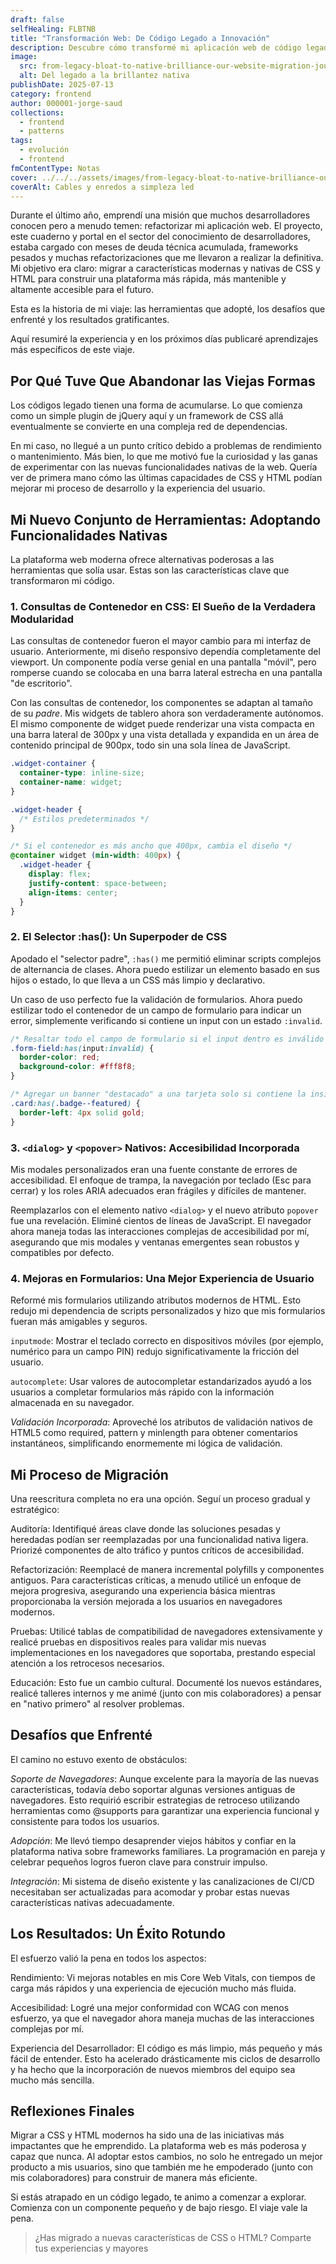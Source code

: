 ```yaml
---
draft: false
selfHealing: FLBTNB
title: "Transformación Web: De Código Legado a Innovación"
description: Descubre cómo transformé mi aplicación web de código legado a innovaciones nativas, mejorando rendimiento y accesibilidad en el proceso.
image:
  src: from-legacy-bloat-to-native-brilliance-our-website-migration-journey_fuemvo
  alt: Del legado a la brillantez nativa
publishDate: 2025-07-13
category: frontend
author: 000001-jorge-saud
collections:
  - frontend
  - patterns
tags:
  - evolución
  - frontend
fmContentType: Notas
cover: ../../../assets/images/from-legacy-bloat-to-native-brilliance-our-website-migration-journey_fuemvo.webp
coverAlt: Cables y enredos a simpleza led
---
```


Durante el último año, emprendí una misión que muchos desarrolladores conocen pero a menudo temen: refactorizar mi aplicación web. El proyecto, este cuaderno y portal en el sector del conocimiento de desarrolladores, estaba cargado con meses de deuda técnica acumulada, frameworks pesados y muchas refactorizaciones que me llevaron a realizar la definitiva. Mi objetivo era claro: migrar a características modernas y nativas de CSS y HTML para construir una plataforma más rápida, más mantenible y altamente accesible para el futuro.

Esta es la historia de mi viaje: las herramientas que adopté, los desafíos que enfrenté y los resultados gratificantes.

Aquí resumiré la experiencia y en los próximos días publicaré aprendizajes más específicos de este viaje.

## Por Qué Tuve Que Abandonar las Viejas Formas

Los códigos legado tienen una forma de acumularse. Lo que comienza como un simple plugin de jQuery aquí y un framework de CSS allá eventualmente se convierte en una compleja red de dependencias.

En mi caso, no llegué a un punto crítico debido a problemas de rendimiento o mantenimiento. Más bien, lo que me motivó fue la curiosidad y las ganas de experimentar con las nuevas funcionalidades nativas de la web. Quería ver de primera mano cómo las últimas capacidades de CSS y HTML podían mejorar mi proceso de desarrollo y la experiencia del usuario.

## Mi Nuevo Conjunto de Herramientas: Adoptando Funcionalidades Nativas

La plataforma web moderna ofrece alternativas poderosas a las herramientas que solía usar. Estas son las características clave que transformaron mi código.

### 1. Consultas de Contenedor en CSS: El Sueño de la Verdadera Modularidad

Las consultas de contenedor fueron el mayor cambio para mi interfaz de usuario. Anteriormente, mi diseño responsivo dependía completamente del viewport. Un componente podía verse genial en una pantalla "móvil", pero romperse cuando se colocaba en una barra lateral estrecha en una pantalla "de escritorio".

Con las consultas de contenedor, los componentes se adaptan al tamaño de su *padre*. Mis widgets de tablero ahora son verdaderamente autónomos. El mismo componente de widget puede renderizar una vista compacta en una barra lateral de 300px y una vista detallada y expandida en un área de contenido principal de 900px, todo sin una sola línea de JavaScript.

```css
.widget-container {
  container-type: inline-size;
  container-name: widget;
}

.widget-header {
  /* Estilos predeterminados */
}

/* Si el contenedor es más ancho que 400px, cambia el diseño */
@container widget (min-width: 400px) {
  .widget-header {
    display: flex;
    justify-content: space-between;
    align-items: center;
  }
}
```

### 2. El Selector :has(): Un Superpoder de CSS

Apodado el "selector padre", ```:has()``` me permitió eliminar scripts complejos de alternancia de clases. Ahora puedo estilizar un elemento basado en sus hijos o estado, lo que lleva a un CSS más limpio y declarativo.

Un caso de uso perfecto fue la validación de formularios. Ahora puedo estilizar todo el contenedor de un campo de formulario para indicar un error, simplemente verificando si contiene un input con un estado ```:invalid```.

```css
/* Resaltar todo el campo de formulario si el input dentro es inválido */
.form-field:has(input:invalid) {
  border-color: red;
  background-color: #fff8f8;
}

/* Agregar un banner "destacado" a una tarjeta solo si contiene la insignia */
.card:has(.badge--featured) {
  border-left: 4px solid gold;
}
```

### 3. ```<dialog>``` y ```<popover>``` Nativos: Accesibilidad Incorporada

Mis modales personalizados eran una fuente constante de errores de accesibilidad. El enfoque de trampa, la navegación por teclado (Esc para cerrar) y los roles ARIA adecuados eran frágiles y difíciles de mantener.

Reemplazarlos con el elemento nativo ```<dialog>``` y el nuevo atributo ```popover``` fue una revelación. Eliminé cientos de líneas de JavaScript. El navegador ahora maneja todas las interacciones complejas de accesibilidad por mí, asegurando que mis modales y ventanas emergentes sean robustos y compatibles por defecto.

### 4. Mejoras en Formularios: Una Mejor Experiencia de Usuario

Reformé mis formularios utilizando atributos modernos de HTML. Esto redujo mi dependencia de scripts personalizados y hizo que mis formularios fueran más amigables y seguros.

```inputmode```: Mostrar el teclado correcto en dispositivos móviles (por ejemplo, numérico para un campo PIN) redujo significativamente la fricción del usuario.

```autocomplete```: Usar valores de autocompletar estandarizados ayudó a los usuarios a completar formularios más rápido con la información almacenada en su navegador.

*Validación Incorporada*: Aproveché los atributos de validación nativos de HTML5 como required, pattern y minlength para obtener comentarios instantáneos, simplificando enormemente mi lógica de validación.

## Mi Proceso de Migración

Una reescritura completa no era una opción. Seguí un proceso gradual y estratégico:

Auditoría: Identifiqué áreas clave donde las soluciones pesadas y heredadas podían ser reemplazadas por una funcionalidad nativa ligera. Priorizé componentes de alto tráfico y puntos críticos de accesibilidad.

Refactorización: Reemplacé de manera incremental polyfills y componentes antiguos. Para características críticas, a menudo utilicé un enfoque de mejora progresiva, asegurando una experiencia básica mientras proporcionaba la versión mejorada a los usuarios en navegadores modernos.

Pruebas: Utilicé tablas de compatibilidad de navegadores extensivamente y realicé pruebas en dispositivos reales para validar mis nuevas implementaciones en los navegadores que soportaba, prestando especial atención a los retrocesos necesarios.

Educación: Esto fue un cambio cultural. Documenté los nuevos estándares, realicé talleres internos y me animé (junto con mis colaboradores) a pensar en "nativo primero" al resolver problemas.

## Desafíos que Enfrenté

El camino no estuvo exento de obstáculos:

*Soporte de Navegadores*: Aunque excelente para la mayoría de las nuevas características, todavía debo soportar algunas versiones antiguas de navegadores. Esto requirió escribir estrategias de retroceso utilizando herramientas como @supports para garantizar una experiencia funcional y consistente para todos los usuarios.

*Adopción*: Me llevó tiempo desaprender viejos hábitos y confiar en la plataforma nativa sobre frameworks familiares. La programación en pareja y celebrar pequeños logros fueron clave para construir impulso.

*Integración*: Mi sistema de diseño existente y las canalizaciones de CI/CD necesitaban ser actualizadas para acomodar y probar estas nuevas características nativas adecuadamente.

## Los Resultados: Un Éxito Rotundo

El esfuerzo valió la pena en todos los aspectos:

Rendimiento: Vi mejoras notables en mis Core Web Vitals, con tiempos de carga más rápidos y una experiencia de ejecución mucho más fluida.

Accesibilidad: Logré una mejor conformidad con WCAG con menos esfuerzo, ya que el navegador ahora maneja muchas de las interacciones complejas por mí.

Experiencia del Desarrollador: El código es más limpio, más pequeño y más fácil de entender. Esto ha acelerado drásticamente mis ciclos de desarrollo y ha hecho que la incorporación de nuevos miembros del equipo sea mucho más sencilla.

## Reflexiones Finales

Migrar a CSS y HTML modernos ha sido una de las iniciativas más impactantes que he emprendido. La plataforma web es más poderosa y capaz que nunca. Al adoptar estos cambios, no solo he entregado un mejor producto a mis usuarios, sino que también me he empoderado (junto con mis colaboradores) para construir de manera más eficiente.

Si estás atrapado en un código legado, te animo a comenzar a explorar. Comienza con un componente pequeño y de bajo riesgo. El viaje vale la pena.

> ¿Has migrado a nuevas características de CSS o HTML? Comparte tus experiencias y mayores